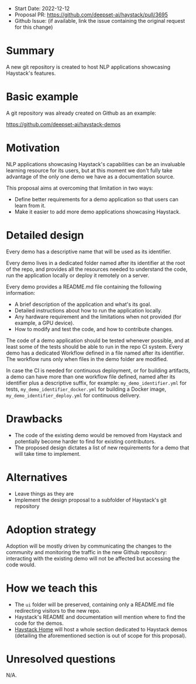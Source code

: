 - Start Date: 2022-12-12
- Proposal PR: https://github.com/deepset-ai/haystack/pull/3695
- Github Issue: (if available, link the issue containing the original request for this change)

# Summary

A new git repository is created to host NLP applications showcasing Haystack's features.

# Basic example

A git repository was already created on Github as an example:

https://github.com/deepset-ai/haystack-demos

# Motivation

NLP applications showcasing Haystack's capabilities can be an invaluable learning resource
for its users, but at this moment we don't fully take advantage of the only one demo we have
as a documentation source.

This proposal aims at overcoming that limitation in two ways:
- Define better requirements for a demo application so that users can learn from it.
- Make it easier to add more demo applications showcasing Haystack.

# Detailed design

Every demo has a descriptive name that will be used as its identifier.

Every demo lives in a dedicated folder named after its identifier at the root of the repo, and
provides all the resources needed to understand the code, run the application locally or deploy it
remotely on a server.

Every demo provides a README.md file containing the following information:
- A brief description of the application and what's its goal.
- Detailed instructions about how to run the application locally.
- Any hardware requirement and the limitations when not provided (for example, a GPU device).
- How to modify and test the code, and how to contribute changes.

The code of a demo application should be tested whenever possible, and at least some of the
tests should be able to run in the repo CI system. Every demo has a dedicated Workflow defined
in a file named after its identifier. The workflow runs only when files in the demo folder are
modified.

In case the CI is needed for continuous deployment, or for building artifacts, a demo can have
more than one workflow file defined, named after its identifier plus a descriptive suffix, for
example: `my_demo_identifier.yml` for tests, `my_demo_identifier_docker.yml` for building a
Docker image, `my_demo_identifier_deploy.yml` for continuous delivery.

# Drawbacks

- The code of the existing demo would be removed from Haystack and potentially become harder to
  find for existing contributors.
- The proposed design dictates a list of new requirements for a demo that will take time to
  implement.

# Alternatives

- Leave things as they are
- Implement the design proposal to a subfolder of Haystack's git repository

# Adoption strategy

Adoption will be mostly driven by communicating the changes to the community and monitoring the
traffic in the new Github repository: interacting with the existing demo will not be affected
but accessing the code would.

# How we teach this

- The `ui` folder will be preserved, containing only a README.md file redirecting visitors to the
  new repo.
- Haystack's README and documentation will mention where to find the code for the demos.
- [Haystack Home](https://haystack.deepset.ai) will host a whole section dedicated to Haystack demos
  (detailing the aforementioned section is out of scope for this proposal).

# Unresolved questions

N/A.
